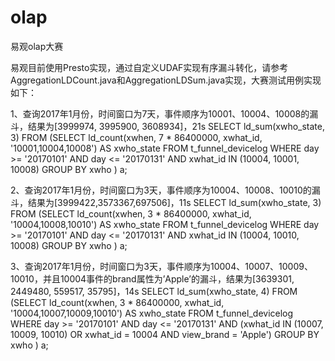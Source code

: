 # olap
易观olap大赛


易观目前使用Presto实现，通过自定义UDAF实现有序漏斗转化，请参考AggregationLDCount.java和AggregationLDSum.java实现，大赛测试用例实现如下：

1、查询2017年1月份，时间窗口为7天，事件顺序为10001、10004、10008的漏斗，结果为[3999974, 3995900, 3608934]，21s
SELECT ld_sum(xwho_state, 3)
FROM (SELECT ld_count(xwhen, 7 * 86400000, xwhat_id, '10001,10004,10008') AS xwho_state
	FROM t_funnel_devicelog
	WHERE day >= '20170101'
		AND day <= '20170131'
		AND xwhat_id IN (10004, 10001, 10008)
	GROUP BY xwho
	) a;

2、查询2017年1月份，时间窗口为3天，事件顺序为10004、10008、10010的漏斗，结果为[3999422,3573367,697506]，11s
SELECT ld_sum(xwho_state, 3)
FROM (SELECT ld_count(xwhen, 3 * 86400000, xwhat_id, '10004,10008,10010') AS xwho_state
	FROM t_funnel_devicelog
	WHERE day >= '20170101'
		AND day <= '20170131'
		AND xwhat_id IN (10004, 10010, 10008)
	GROUP BY xwho
	) a;

3、查询2017年1月份，时间窗口为3天，事件顺序为10004、10007、10009、10010，并且10004事件的brand属性为’Apple’的漏斗，结果为[3639301, 2449480, 559517, 35795]，14s
SELECT ld_sum(xwho_state, 4)
FROM (SELECT ld_count(xwhen, 3 * 86400000, xwhat_id, '10004,10007,10009,10010') AS xwho_state
	FROM t_funnel_devicelog
	WHERE day >= '20170101'
		AND day <= '20170131'
		AND (xwhat_id IN (10007, 10009, 10010)
			OR xwhat_id = 10004
			AND view_brand = 'Apple')
	GROUP BY xwho
	) a;

